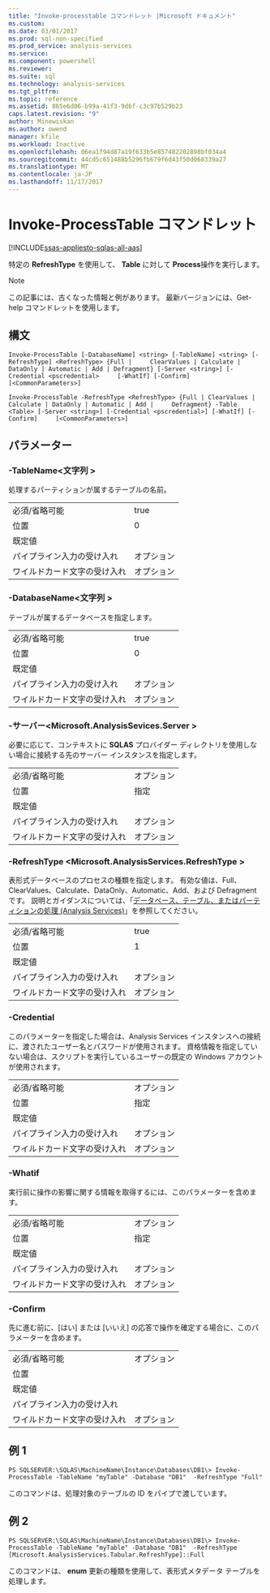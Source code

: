```yaml
---
title: "Invoke-processtable コマンドレット |Microsoft ドキュメント"
ms.custom: 
ms.date: 03/01/2017
ms.prod: sql-non-specified
ms.prod_service: analysis-services
ms.service: 
ms.component: powershell
ms.reviewer: 
ms.suite: sql
ms.technology: analysis-services
ms.tgt_pltfrm: 
ms.topic: reference
ms.assetid: 865e6d06-b99a-41f3-9d6f-c3c97b529b23
caps.latest.revision: "9"
author: Minewiskan
ms.author: owend
manager: kfile
ms.workload: Inactive
ms.openlocfilehash: 06ea1f94d87a19f633b5e857482202898bf034a4
ms.sourcegitcommit: 44cd5c651488b5296fb679f6d43f50d068339a27
ms.translationtype: MT
ms.contentlocale: ja-JP
ms.lasthandoff: 11/17/2017
---
```

# <a name="invoke-processtable-cmdlet"></a>Invoke-ProcessTable コマンドレット

[!INCLUDE[ssas-appliesto-sqlas-all-aas](../../includes/ssas-appliesto-sqlas-all-aas.md)]

  特定の **RefreshType** を使用して、 **Table** に対して **Process**操作を実行します。  

>[!NOTE] 
>この記事には、古くなった情報と例があります。 最新バージョンには、Get-help コマンドレットを使用します。
  
## <a name="syntax"></a>構文  
 `Invoke-ProcessTable [-DatabaseName] <string> [-TableName] <string> [-RefreshType] <RefreshType> {Full |     ClearValues | Calculate | DataOnly | Automatic | Add | Defragment} [-Server <string>] [-Credential <pscredential>     [-WhatIf] [-Confirm]  [<CommonParameters>]`  
  
 `Invoke-ProcessTable -RefreshType <RefreshType> {Full | ClearValues | Calculate | DataOnly | Automatic | Add |     Defragment} -Table <Table> [-Server <string>] [-Credential <pscredential>] [-WhatIf] [-Confirm]     [<CommonParameters>]`  
  
## <a name="parameters"></a>パラメーター  
  
### <a name="-tablename-string"></a>-TableName\<文字列 >  
 処理するパーティションが属するテーブルの名前。  
  
|||  
|-|-|  
|必須/省略可能|true|  
|位置|0|  
|既定値||  
|パイプライン入力の受け入れ|オプション|  
|ワイルドカード文字の受け入れ|オプション|  
  
### <a name="-databasename-string"></a>-DatabaseName\<文字列 >  
 テーブルが属するデータベースを指定します。  
  
|||  
|-|-|  
|必須/省略可能|true|  
|位置|0|  
|既定値||  
|パイプライン入力の受け入れ|オプション|  
|ワイルドカード文字の受け入れ|オプション|  
  
### <a name="-servermicrosoftanalysissevicesserver"></a>-サーバー\<Microsoft.AnalysisSevices.Server >  
 必要に応じて、コンテキストに **SQLAS** プロバイダー ディレクトリを使用しない場合に接続する先のサーバー インスタンスを指定します。  
  
|||  
|-|-|  
|必須/省略可能|オプション|  
|位置|指定|  
|既定値||  
|パイプライン入力の受け入れ|オプション|  
|ワイルドカード文字の受け入れ|オプション|  
  
### <a name="-refreshtype-microsoftanalysisservicesrefreshtype"></a>-RefreshType \<Microsoft.AnalysisServices.RefreshType >  
 表形式データベースのプロセスの種類を指定します。  有効な値は、Full、ClearValues、Calculate、DataOnly、Automatic、Add、および Defragment です。 説明とガイダンスについては、「[データベース、テーブル、またはパーティションの処理 (Analysis Services)](../../analysis-services/tabular-models/process-database-table-or-partition-analysis-services.md)」を参照してください。  
  
|||  
|-|-|  
|必須/省略可能|true|  
|位置|1|  
|既定値||  
|パイプライン入力の受け入れ|オプション|  
|ワイルドカード文字の受け入れ|オプション|  
  
### <a name="-credential"></a>-Credential  
 このパラメーターを指定した場合は、Analysis Services インスタンスへの接続に、渡されたユーザー名とパスワードが使用されます。 資格情報を指定していない場合は、スクリプトを実行しているユーザーの既定の Windows アカウントが使用されます。  
  
|||  
|-|-|  
|必須/省略可能|オプション|  
|位置|指定|  
|既定値||  
|パイプライン入力の受け入れ|オプション|  
|ワイルドカード文字の受け入れ|オプション|  
  
### <a name="-whatif"></a>-Whatif  
 実行前に操作の影響に関する情報を取得するには、このパラメーターを含めます。  
  
|||  
|-|-|  
|必須/省略可能|オプション|  
|位置|指定|  
|既定値||  
|パイプライン入力の受け入れ|オプション|  
|ワイルドカード文字の受け入れ|オプション|  
  
### <a name="-confirm"></a>-Confirm  
 先に進む前に、[はい] または [いいえ] の応答で操作を確定する場合に、このパラメーターを含めます。  
  
|||  
|-|-|  
|必須/省略可能|オプション|  
|位置||  
|既定値||  
|パイプライン入力の受け入れ||  
|ワイルドカード文字の受け入れ|オプション|  
  
## <a name="example-1"></a>例 1  
 `PS SQLSERVER:\SQLAS\MachineName\Instance\Databases\DB1\> Invoke-ProcessTable -TableName "myTable" -Database "DB1"  -RefreshType "Full"`  
  
 このコマンドは、処理対象のテーブルの ID をパイプで渡しています。  
  
## <a name="example-2"></a>例 2  
 `PS SQLSERVER:\SQLAS\MachineName\Instance\Databases\DB1\> Invoke-ProcessTable -TableName "myTable" -Database "DB1"  -RefreshType [Microsoft.AnalysisServices.Tabular.RefreshType]::Full`  
  
 このコマンドは、 **enum** 更新の種類を使用して、表形式メタデータ テーブルを処理します。  
  
  
